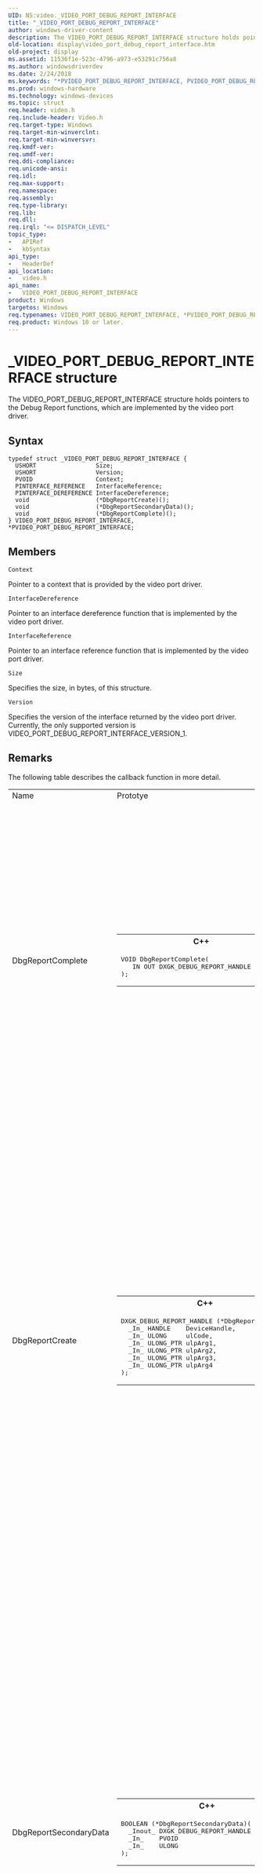 ```yaml
---
UID: NS:video._VIDEO_PORT_DEBUG_REPORT_INTERFACE
title: "_VIDEO_PORT_DEBUG_REPORT_INTERFACE"
author: windows-driver-content
description: The VIDEO_PORT_DEBUG_REPORT_INTERFACE structure holds pointers to the Debug Report functions, which are implemented by the video port driver.
old-location: display\video_port_debug_report_interface.htm
old-project: display
ms.assetid: 11536f1e-523c-4796-a973-e53291c756a8
ms.author: windowsdriverdev
ms.date: 2/24/2018
ms.keywords: "*PVIDEO_PORT_DEBUG_REPORT_INTERFACE, PVIDEO_PORT_DEBUG_REPORT_INTERFACE, PVIDEO_PORT_DEBUG_REPORT_INTERFACE structure pointer [Display Devices], VIDEO_PORT_DEBUG_REPORT_INTERFACE, VIDEO_PORT_DEBUG_REPORT_INTERFACE structure [Display Devices], Video_Structs_4db5be2e-169d-4487-b979-e75cd1b2cb18.xml, _VIDEO_PORT_DEBUG_REPORT_INTERFACE, display.video_port_debug_report_interface, video/PVIDEO_PORT_DEBUG_REPORT_INTERFACE, video/VIDEO_PORT_DEBUG_REPORT_INTERFACE"
ms.prod: windows-hardware
ms.technology: windows-devices
ms.topic: struct
req.header: video.h
req.include-header: Video.h
req.target-type: Windows
req.target-min-winverclnt: 
req.target-min-winversvr: 
req.kmdf-ver: 
req.umdf-ver: 
req.ddi-compliance: 
req.unicode-ansi: 
req.idl: 
req.max-support: 
req.namespace: 
req.assembly: 
req.type-library: 
req.lib: 
req.dll: 
req.irql: "<= DISPATCH_LEVEL"
topic_type:
-	APIRef
-	kbSyntax
api_type:
-	HeaderDef
api_location:
-	video.h
api_name:
-	VIDEO_PORT_DEBUG_REPORT_INTERFACE
product: Windows
targetos: Windows
req.typenames: VIDEO_PORT_DEBUG_REPORT_INTERFACE, *PVIDEO_PORT_DEBUG_REPORT_INTERFACE
req.product: Windows 10 or later.
---
```


# _VIDEO_PORT_DEBUG_REPORT_INTERFACE structure
The VIDEO_PORT_DEBUG_REPORT_INTERFACE structure holds pointers to the Debug Report functions, which are implemented by the video port driver.

## Syntax
````
typedef struct _VIDEO_PORT_DEBUG_REPORT_INTERFACE {
  USHORT                 Size;
  USHORT                 Version;
  PVOID                  Context;
  PINTERFACE_REFERENCE   InterfaceReference;
  PINTERFACE_DEREFERENCE InterfaceDereference;
  void                   (*DbgReportCreate)();
  void                   (*DbgReportSecondaryData)();
  void                   (*DbgReportComplete)();
} VIDEO_PORT_DEBUG_REPORT_INTERFACE, *PVIDEO_PORT_DEBUG_REPORT_INTERFACE;
````

## Members


`Context`

Pointer to a context that is provided by the video port driver.

`InterfaceDereference`

Pointer to an interface dereference function that is implemented by the video port driver.

`InterfaceReference`

Pointer to an interface reference function that is implemented by the video port driver.

`Size`

Specifies the size, in bytes, of this structure.

`Version`

Specifies the version of the interface returned by the video port driver. Currently, the only supported version is VIDEO_PORT_DEBUG_REPORT_INTERFACE_VERSION_1.

## Remarks
The following table describes the callback function in more detail.

<table>
<tr>
<td>Name</td>
<td>Prototye</td>
<td>Details</td>
</tr>
<tr>
<td>DbgReportComplete</td>
<td>
<div class="code"><span codelanguage="ManagedCPlusPlus"><table>
<tr>
<th>C++</th>
</tr>
<tr>
<td>
<pre>VOID DbgReportComplete(
   IN OUT DXGK_DEBUG_REPORT_HANDLE hReport
);
</pre>
</td>
</tr>
</table></span></div>
</td>
<td>
Parameters:

<ul>
<li><i>hReport 
</i>A handle to the error report that is to be closed. The display miniport driver previously obtained this handle by calling DbgReportCreate.

</li>
</ul>
This function is available in Windows Vista and later operating systems. 


<a href="https://msdn.microsoft.com/library/windows/hardware/ff549088">DbgReportCreate</a> creates an entry in the system event log and displays a dialog box that informs the user of the failure and presents the opportunity to upload an error report to Microsoft.

The error report is saved in a file and scheduled to be sent to Microsoft when the computer is rebooted. The error report contains an error code and four arguments. The error code and the first three arguments are provided by the caller of <a href="https://msdn.microsoft.com/library/windows/hardware/ff549088">DbgReportCreate</a>. The fourth argument in the report is provided by the operating system and indicates the number of reports generated since the computer was started. For example, if the value of the fourth argument is 5, this means that four previous error reports were generated by the display miniport driver since the computer was last started. Only the fifth report is saved because each report overwrites the previous one.

</td>
</tr>
<tr>
<td>DbgReportCreate</td>
<td>
<div class="code"><span codelanguage="ManagedCPlusPlus"><table>
<tr>
<th>C++</th>
</tr>
<tr>
<td>
<pre>DXGK_DEBUG_REPORT_HANDLE (*DbgReportCreate)(
  _In_ HANDLE    DeviceHandle,
  _In_ ULONG     ulCode,
  _In_ ULONG_PTR ulpArg1,
  _In_ ULONG_PTR ulpArg2,
  _In_ ULONG_PTR ulpArg3,
  _In_ ULONG_PTR ulpArg4
);
</pre>
</td>
</tr>
</table></span></div>
</td>
<td>
Parameters:

<ul>
<li><i>DeviceHandle [in]</i> 
A handle to a context block associated with a display adapter. The display miniport driver created this handle in its DxgkDdiAddDevice function. This parameter can be NULL.

</li>
<li><i>ulCode [in]</i>A code for the error report. The following codes are supported:

THREAD_STUCK_IN_DEVICE_DRIVER,

VIDEO_DRIVER_DEBUG_REPORT_REQUEST

, VIDEO_TDR_FATAL_ERROR,

and  VIDEO_TDR_SUCCESS.



</li>
<li><i>ulpArg1 [in]</i>The first argument to be added to the report. The developer of the display miniport driver determines the value and meaning of ulpArg1.



</li>
<li><i>ulpArg2 [in]</i>The second argument to be added to the report. The developer of the display miniport driver determines the value and meaning of ulpArg2.

</li>
<li><i> 


ulpArg3 [in]</i>The third argument to be added to the report. The developer of the display miniport driver determines the value and meaning of ulpArg3.

</li>
<li><i> 


ulpArg4 [in]</i>Reserved

</li>
</ul>
This function is available in Windows Vista and later operating systems.

If your display miniport driver detects a failure and then recovers from it, you can create an error report that can later be used for debugging. First, call DbgReportCreateto create an initial report. Then add data to the report by making one or more calls to DbgReportSecondaryData. When you have finished adding data to the report, call DbgReportComplete.

</td>
</tr>
<tr>
<td>DbgReportSecondaryData</td>
<td>
<div class="code"><span codelanguage="ManagedCPlusPlus"><table>
<tr>
<th>C++</th>
</tr>
<tr>
<td>
<pre>BOOLEAN (*DbgReportSecondaryData)(
  _Inout_ DXGK_DEBUG_REPORT_HANDLE hReport,
  _In_    PVOID                    pvData,
  _In_    ULONG                    ulDataSize
);
</pre>
</td>
</tr>
</table></span></div>
</td>
<td>
Parameters:

<ul>
<li><i>hReport [in, out]</i>A handle to the error report to which data will be appended. The display miniport driver previously obtained this handle by calling DbgReportCreate.

</li>
<li><i>pvData [in]</i> 
A pointer to a buffer that holds the data to be added to the report.

</li>
<li><i>ulDataSize [in]</i>The size, in bytes, of the data to be added to the report. The value of this parameter must be less than or equal to DXGK_DEBUG_REPORT_MAX_SIZE.


</li>
</ul>
If DbgReportSecondaryData succeeds, it returns <b>TRUE</b>. Otherwise, it returns <b>FALSE</b>.

This function is available in Windows Vista and later operating systems.

Call DbgReportSecondaryData to add data to an initial report that was created by a previous call to DbgReportCreate. You can call DbgReportSecondaryData several times, but with each call, the data written to the report overwrites the data written by the previous call. The following steps give a good strategy for incrementally adding data to the report.

<ol>
<li>
Obtain the data that is safest to collect. 

</li>
<li>
Call DbgReportSecondaryData to write that data to the report. 

</li>
<li>
Obtain data that is more risky to collect. 

</li>
<li>
Call DbgReportSecondaryData to write the original safe data along with the newly collected risky data to the report. You must include both the safe and the risky data in this call because the data written by this call overwrites the data written by the first call to DbgReportSecondaryData. 

</li>
<li>
Continue calling DbgReportSecondaryData, enhancing the data each time, until you have no more data to add. 

</li>
<li>
When you have finished adding data to the report, close the report by calling DbgReportComplete. The report is stored in a file and sent to Microsoft when the computer is rebooted.

</li>
<li>
If the computer stops responding before you call DbgReportComplete, the data added to the report by the most recent successful call to DbgReportSecondaryData is saved and then sent to Microsoft when the computer is rebooted.

</li>
</ol>
</td>
</tr>
</table>
 

This structure is available in the following operating systems:

<ul>
<li>
Windows Server 2003 SP1 and subsequent service packs

</li>
<li>
Windows XP SP2 and subsequent service packs

</li>
</ul>
The video miniport driver supplies the <b>Size</b> and <b>Version</b> members of this structure, and then calls <a href="..\video\nf-video-videoportqueryservices.md">VideoPortQueryServices</a>, which initializes the remaining members of this structure.

## Requirements
| &nbsp; | &nbsp; |
| ---- |:---- |
| **Header** | video.h (include Video.h) |

## See Also

<a href="..\wdm\ns-wdm-_interface.md">INTERFACE</a>



<a href="https://msdn.microsoft.com/library/windows/hardware/ff549099">DbgReportSecondaryData</a>



<a href="https://msdn.microsoft.com/library/windows/hardware/ff549088">DbgReportCreate</a>



<a href="https://msdn.microsoft.com/library/windows/hardware/ff549080">DbgReportComplete</a>



<a href="..\video\nf-video-videoportqueryservices.md">VideoPortQueryServices</a>



 

 

<a href="mailto:wsddocfb@microsoft.com?subject=Documentation%20feedback [display\display]:%20VIDEO_PORT_DEBUG_REPORT_INTERFACE structure%20 RELEASE:%20(2/24/2018)&amp;body=%0A%0APRIVACY STATEMENT%0A%0AWe use your feedback to improve the documentation. We don't use your email address for any other purpose, and we'll remove your email address from our system after the issue that you're reporting is fixed. While we're working to fix this issue, we might send you an email message to ask for more info. Later, we might also send you an email message to let you know that we've addressed your feedback.%0A%0AFor more info about Microsoft's privacy policy, see http://privacy.microsoft.com/en-us/default.aspx." title="Send comments about this topic to Microsoft">Send comments about this topic to Microsoft</a>